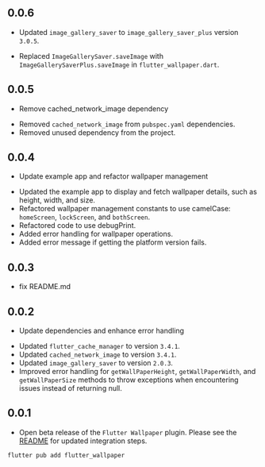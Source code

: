 ## 0.0.6
* Updated `image_gallery_saver` to `image_gallery_saver_plus` version `3.0.5`.
- Replaced `ImageGallerySaver.saveImage` with `ImageGallerySaverPlus.saveImage` in `flutter_wallpaper.dart`.

## 0.0.5
* Remove cached_network_image dependency
- Removed `cached_network_image` from `pubspec.yaml` dependencies.
- Removed unused dependency from the project.

## 0.0.4
* Update example app and refactor wallpaper management
- Updated the example app to display and fetch wallpaper details, such as height, width, and size.
- Refactored wallpaper management constants to use camelCase: `homeScreen`, `lockScreen`, and `bothScreen`.
- Refactored code to use debugPrint.
- Added error handling for wallpaper operations.
- Added error message if getting the platform version fails.

## 0.0.3
* fix README.md

## 0.0.2
* Update dependencies and enhance error handling
- Updated `flutter_cache_manager` to version `3.4.1`.
- Updated `cached_network_image` to version `3.4.1`.
- Updated `image_gallery_saver` to version `2.0.3`.
- Improved error handling for `getWallPaperHeight`, `getWallPaperWidth`, and `getWallPaperSize` methods to throw exceptions when encountering issues instead of returning null.

## 0.0.1
* Open beta release of the `Flutter Wallpaper` plugin.
  Please see the [README](https://github.com/AKB0N/flutter_wallpaper/blob/main/README.md) for updated integration steps.
```bash
flutter pub add flutter_wallpaper
```